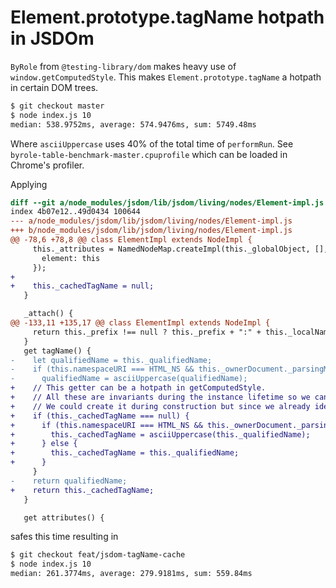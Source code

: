 # Element.prototype.tagName hotpath in JSDOm

`ByRole` from `@testing-library/dom` makes heavy use of `window.getComputedStyle`.
This makes `Element.prototype.tagName` a hotpath in certain DOM trees.

```bash
$ git checkout master
$ node index.js 10
median: 538.9752ms, average: 574.9476ms, sum: 5749.48ms
```

Where `asciiUppercase` uses 40% of the total time of `performRun`.
See `byrole-table-benchmark-master.cpuprofile` which can be loaded in Chrome's profiler.

Applying

```diff
diff --git a/node_modules/jsdom/lib/jsdom/living/nodes/Element-impl.js b/node_modules/jsdom/lib/jsdom/living/nodes/Element-impl.js
index 4b07e12..49d0434 100644
--- a/node_modules/jsdom/lib/jsdom/living/nodes/Element-impl.js
+++ b/node_modules/jsdom/lib/jsdom/living/nodes/Element-impl.js
@@ -78,6 +78,8 @@ class ElementImpl extends NodeImpl {
     this._attributes = NamedNodeMap.createImpl(this._globalObject, [], {
       element: this
     });
+
+    this._cachedTagName = null;
   }

   _attach() {
@@ -133,11 +135,17 @@ class ElementImpl extends NodeImpl {
     return this._prefix !== null ? this._prefix + ":" + this._localName : this._localName;
   }
   get tagName() {
-    let qualifiedName = this._qualifiedName;
-    if (this.namespaceURI === HTML_NS && this._ownerDocument._parsingMode === "html") {
-      qualifiedName = asciiUppercase(qualifiedName);
+    // This getter can be a hotpath in getComputedStyle.
+    // All these are invariants during the instance lifetime so we can safely cache the computed tagName.
+    // We could create it during construction but since we already identified this as potentially slow we do it lazily.
+    if (this._cachedTagName === null) {
+      if (this.namespaceURI === HTML_NS && this._ownerDocument._parsingMode === "html") {
+        this._cachedTagName = asciiUppercase(this._qualifiedName);
+      } else {
+        this._cachedTagName = this._qualifiedName;
+      }
     }
-    return qualifiedName;
+    return this._cachedTagName;
   }

   get attributes() {
```

safes this time resulting in

```bash
$ git checkout feat/jsdom-tagName-cache
$ node index.js 10
median: 261.3774ms, average: 279.9181ms, sum: 559.84ms
```
